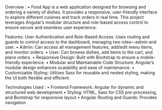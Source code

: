 Overview :
  • Food App is a web application designed for browsing and ordering a variety of dishes. It provides a responsive, user-friendly interface to explore different cuisines and track orders in real time. This project leverages 
    Angular’s modular structure and role-based access control to ensure secure and seamless user experience.

Features:
User Authentication and Role-Based Access: Uses routing and guards to control access to the dashboard, managing two roles—admin and user.
  • Admin: Can access all management features, add/edit menu items, and monitor orders.
  • User: Can browse dishes, add items to the cart, and place orders.
  • Responsive Design: Built with Bootstrap to ensure a mobile-friendly experience.
  • Modular and Maintainable Code Structure: Angular’s modular design enhances scalability and ease of maintenance.
  • Customizable Styling: Utilizes Sass for reusable and nested styling, making the UI both flexible and efficient.

Technologies Used : 
  • Frontend Framework: Angular for dynamic and structured web development
  • Styling: HTML, Sass for CSS pre-processing, and Bootstrap for responsive layout
  • Angular Routing and Guards: Provides navigation 
